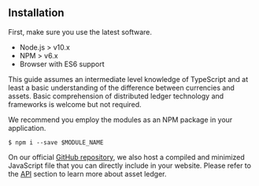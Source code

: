 ## Installation

First, make sure you use the latest software.

* Node.js > v10.x
* NPM > v6.x
* Browser with ES6 support

This guide assumes an intermediate level knowledge of TypeScript and at least a basic understanding of the difference between currencies and assets. Basic comprehension of distributed ledger technology and frameworks is welcome but not required.

We recommend you employ the modules as an NPM package in your application.

```shell
$ npm i --save $MODULE_NAME
```

On our official [GitHub repository](https://github.com/0xcert/framework), we also host a compiled and minimized JavaScript file that you can directly include in your website. Please refer to the [API](/api/core.html) section to learn more about asset ledger.
